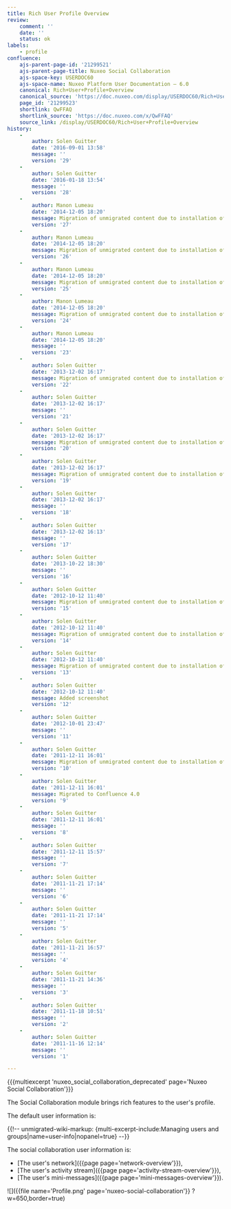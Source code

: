 ```yaml
---
title: Rich User Profile Overview
review:
    comment: ''
    date: ''
    status: ok
labels:
    - profile
confluence:
    ajs-parent-page-id: '21299521'
    ajs-parent-page-title: Nuxeo Social Collaboration
    ajs-space-key: USERDOC60
    ajs-space-name: Nuxeo Platform User Documentation — 6.0
    canonical: Rich+User+Profile+Overview
    canonical_source: 'https://doc.nuxeo.com/display/USERDOC60/Rich+User+Profile+Overview'
    page_id: '21299523'
    shortlink: QwFFAQ
    shortlink_source: 'https://doc.nuxeo.com/x/QwFFAQ'
    source_link: /display/USERDOC60/Rich+User+Profile+Overview
history:
    - 
        author: Solen Guitter
        date: '2016-09-01 13:58'
        message: ''
        version: '29'
    - 
        author: Solen Guitter
        date: '2016-01-18 13:54'
        message: ''
        version: '28'
    - 
        author: Manon Lumeau
        date: '2014-12-05 18:20'
        message: Migration of unmigrated content due to installation of a new plugin
        version: '27'
    - 
        author: Manon Lumeau
        date: '2014-12-05 18:20'
        message: Migration of unmigrated content due to installation of a new plugin
        version: '26'
    - 
        author: Manon Lumeau
        date: '2014-12-05 18:20'
        message: Migration of unmigrated content due to installation of a new plugin
        version: '25'
    - 
        author: Manon Lumeau
        date: '2014-12-05 18:20'
        message: Migration of unmigrated content due to installation of a new plugin
        version: '24'
    - 
        author: Manon Lumeau
        date: '2014-12-05 18:20'
        message: ''
        version: '23'
    - 
        author: Solen Guitter
        date: '2013-12-02 16:17'
        message: Migration of unmigrated content due to installation of a new plugin
        version: '22'
    - 
        author: Solen Guitter
        date: '2013-12-02 16:17'
        message: ''
        version: '21'
    - 
        author: Solen Guitter
        date: '2013-12-02 16:17'
        message: Migration of unmigrated content due to installation of a new plugin
        version: '20'
    - 
        author: Solen Guitter
        date: '2013-12-02 16:17'
        message: Migration of unmigrated content due to installation of a new plugin
        version: '19'
    - 
        author: Solen Guitter
        date: '2013-12-02 16:17'
        message: ''
        version: '18'
    - 
        author: Solen Guitter
        date: '2013-12-02 16:13'
        message: ''
        version: '17'
    - 
        author: Solen Guitter
        date: '2013-10-22 18:30'
        message: ''
        version: '16'
    - 
        author: Solen Guitter
        date: '2012-10-12 11:40'
        message: Migration of unmigrated content due to installation of a new plugin
        version: '15'
    - 
        author: Solen Guitter
        date: '2012-10-12 11:40'
        message: Migration of unmigrated content due to installation of a new plugin
        version: '14'
    - 
        author: Solen Guitter
        date: '2012-10-12 11:40'
        message: Migration of unmigrated content due to installation of a new plugin
        version: '13'
    - 
        author: Solen Guitter
        date: '2012-10-12 11:40'
        message: Added screenshot
        version: '12'
    - 
        author: Solen Guitter
        date: '2012-10-01 23:47'
        message: ''
        version: '11'
    - 
        author: Solen Guitter
        date: '2011-12-11 16:01'
        message: Migration of unmigrated content due to installation of a new plugin
        version: '10'
    - 
        author: Solen Guitter
        date: '2011-12-11 16:01'
        message: Migrated to Confluence 4.0
        version: '9'
    - 
        author: Solen Guitter
        date: '2011-12-11 16:01'
        message: ''
        version: '8'
    - 
        author: Solen Guitter
        date: '2011-12-11 15:57'
        message: ''
        version: '7'
    - 
        author: Solen Guitter
        date: '2011-11-21 17:14'
        message: ''
        version: '6'
    - 
        author: Solen Guitter
        date: '2011-11-21 17:14'
        message: ''
        version: '5'
    - 
        author: Solen Guitter
        date: '2011-11-21 16:57'
        message: ''
        version: '4'
    - 
        author: Solen Guitter
        date: '2011-11-21 14:36'
        message: ''
        version: '3'
    - 
        author: Solen Guitter
        date: '2011-11-18 10:51'
        message: ''
        version: '2'
    - 
        author: Solen Guitter
        date: '2011-11-16 12:14'
        message: ''
        version: '1'

---
```

{{{multiexcerpt 'nuxeo_social_collaboration_deprecated' page='Nuxeo Social Collaboration'}}}

The Social Collaboration module brings rich features to the user's profile.

The default user information is:

{{!-- unmigrated-wiki-markup: {multi-excerpt-include:Managing users and groups|name=user-info|nopanel=true} --}}

The social collaboration user information is:

*   [The user's network]({{page page='network-overview'}}),
*   [The user's activity stream]({{page page='activity-stream-overview'}}),
*   [The user's mini-messages]({{page page='mini-messages-overview'}}).

![]({{file name='Profile.png' page='nuxeo-social-collaboration'}} ?w=650,border=true)

&nbsp;